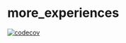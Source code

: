 # more_experiences

[![codecov](CODECOV_TOKEN='0821e850-a1b2-4f44-950e-1ef23a4d3348')](https://codecov.io/gh/IzabellaPavlova/CPP_homework_2/tree/db6ba8bf7e45cf6f9ef40ac9bd690f517c394891)
